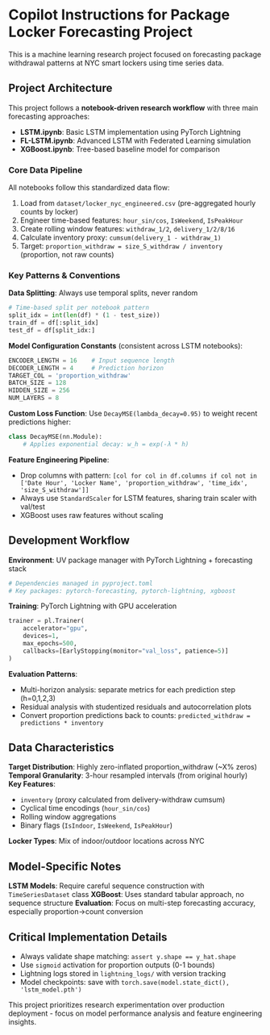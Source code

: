# Copilot Instructions for Package Locker Forecasting Project

This is a machine learning research project focused on forecasting package withdrawal patterns at NYC smart lockers using time series data.

## Project Architecture

This project follows a **notebook-driven research workflow** with three main forecasting approaches:
- **LSTM.ipynb**: Basic LSTM implementation using PyTorch Lightning
- **FL-LSTM.ipynb**: Advanced LSTM with Federated Learning simulation
- **XGBoost.ipynb**: Tree-based baseline model for comparison

### Core Data Pipeline

All notebooks follow this standardized data flow:
1. Load from `dataset/locker_nyc_engineered.csv` (pre-aggregated hourly counts by locker)
2. Engineer time-based features: `hour_sin/cos`, `IsWeekend`, `IsPeakHour`  
3. Create rolling window features: `withdraw_1/2`, `delivery_1/2/8/16`
4. Calculate inventory proxy: `cumsum(delivery_1 - withdraw_1)`
5. Target: `proportion_withdraw = size_S_withdraw / inventory` (proportion, not raw counts)

### Key Patterns & Conventions

**Data Splitting**: Always use temporal splits, never random
```python
# Time-based split per notebook pattern
split_idx = int(len(df) * (1 - test_size))
train_df = df[:split_idx]
test_df = df[split_idx:]
```

**Model Configuration Constants** (consistent across LSTM notebooks):
```python
ENCODER_LENGTH = 16    # Input sequence length
DECODER_LENGTH = 4     # Prediction horizon
TARGET_COL = 'proportion_withdraw'
BATCH_SIZE = 128
HIDDEN_SIZE = 256
NUM_LAYERS = 8
```

**Custom Loss Function**: Use `DecayMSE(lambda_decay=0.95)` to weight recent predictions higher:
```python
class DecayMSE(nn.Module):
    # Applies exponential decay: w_h = exp(-λ * h)
```

**Feature Engineering Pipeline**:
- Drop columns with pattern: `[col for col in df.columns if col not in ['Date Hour', 'Locker Name', 'proportion_withdraw', 'time_idx', 'size_S_withdraw']]`
- Always use `StandardScaler` for LSTM features, sharing train scaler with val/test
- XGBoost uses raw features without scaling

## Development Workflow

**Environment**: UV package manager with PyTorch Lightning + forecasting stack
```bash
# Dependencies managed in pyproject.toml
# Key packages: pytorch-forecasting, pytorch-lightning, xgboost
```

**Training**: PyTorch Lightning with GPU acceleration
```python
trainer = pl.Trainer(
    accelerator="gpu",
    devices=1,
    max_epochs=500,
    callbacks=[EarlyStopping(monitor="val_loss", patience=5)]
)
```

**Evaluation Patterns**:
- Multi-horizon analysis: separate metrics for each prediction step (h=0,1,2,3)
- Residual analysis with studentized residuals and autocorrelation plots
- Convert proportion predictions back to counts: `predicted_withdraw = predictions * inventory`

## Data Characteristics

**Target Distribution**: Highly zero-inflated proportion_withdraw (~X% zeros)
**Temporal Granularity**: 3-hour resampled intervals (from original hourly)
**Key Features**: 
- `inventory` (proxy calculated from delivery-withdraw cumsum)
- Cyclical time encodings (`hour_sin/cos`)
- Rolling window aggregations
- Binary flags (`IsIndoor`, `IsWeekend`, `IsPeakHour`)

**Locker Types**: Mix of indoor/outdoor locations across NYC

## Model-Specific Notes

**LSTM Models**: Require careful sequence construction with `TimeSeriesDataset` class
**XGBoost**: Uses standard tabular approach, no sequence structure
**Evaluation**: Focus on multi-step forecasting accuracy, especially proportion→count conversion

## Critical Implementation Details

- Always validate shape matching: `assert y.shape == y_hat.shape`
- Use `sigmoid` activation for proportion outputs (0-1 bounds)
- Lightning logs stored in `lightning_logs/` with version tracking
- Model checkpoints: save with `torch.save(model.state_dict(), 'lstm_model.pth')`

This project prioritizes research experimentation over production deployment - focus on model performance analysis and feature engineering insights.